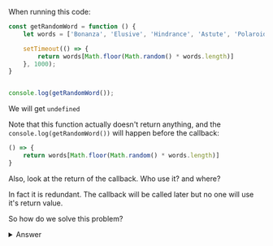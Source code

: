 When running this code:

```js
const getRandomWord = function () {
    let words = ['Bonanza', 'Elusive', 'Hindrance', 'Astute', 'Polaroid', 'Phonic', 'Yonder']

    setTimeout(() => {
        return words[Math.floor(Math.random() * words.length)]
    }, 1000);
}


console.log(getRandomWord());
```

We will get `undefined`

Note that this function actually doesn't return anything, and the `console.log(getRandomWord())` will happen before the callback:

```js
() => {
    return words[Math.floor(Math.random() * words.length)]
}
```

Also, look at the return of the callback.
Who use it? and where?

In fact it is redundant. The callback will be called later but no one will use it's return value.

So how do we solve this problem?


<details>
  <summary>
     Answer
  </summary>
    Using a callback!
</details>